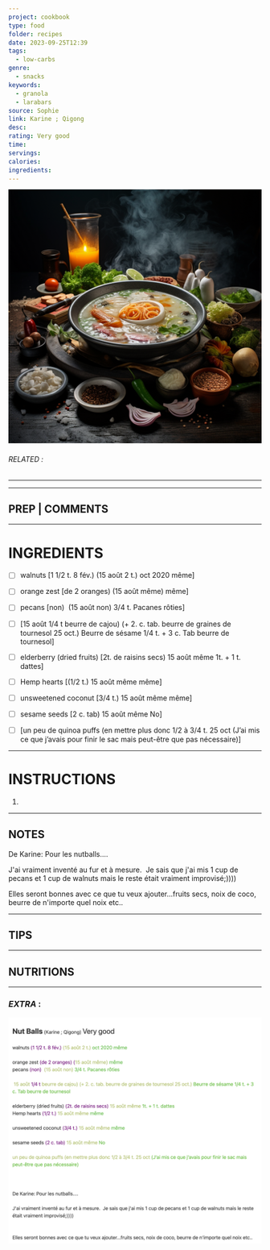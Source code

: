 ```yaml
---
project: cookbook
type: food
folder: recipes
date: 2023-09-25T12:39
tags:
  - low-carbs
genre:
  - snacks
keywords:
  - granola
  - larabars
source: Sophie
link: Karine ; Qigong
desc: 
rating: Very good
time: 
servings: 
calories: 
ingredients:
---
```


![IMAGE](_default.png)

###### *RELATED* : 
---


---
## PREP | COMMENTS



---
# INGREDIENTS

- [ ] walnuts [1 1/2 t. 8 fév.) (15 août 2 t.) oct 2020 même] 
- [ ] orange zest [de 2 oranges) (15 août même) même]
- [ ] pecans [non)  (15 août non) 3/4 t. Pacanes rôties]

- [ ] [15 août 1/4 t beurre de cajou) (+ 2. c. tab. beurre de graines de tournesol 25 oct.) Beurre de sésame 1/4 t. + 3 c. Tab beurre de tournesol]

- [ ] elderberry (dried fruits) [2t. de raisins secs) 15 août même 1t. + 1 t. dattes]
- [ ] Hemp hearts [(1/2 t.) 15 août même même]
- [ ] unsweetened coconut [3/4 t.) 15 août même même]
- [ ] sesame seeds [2 c. tab) 15 août même No]

- [ ] [un peu de quinoa puffs (en mettre plus donc 1/2 à 3/4 t. 25 oct (J’ai mis ce que j’avais pour finir le sac mais peut-être que pas nécessaire)] 

---
# INSTRUCTIONS

1. 

---
## NOTES

De Karine: Pour les nutballs....

J'ai vraiment inventé au fur et à mesure.  Je sais que j'ai mis 1 cup de pecans et 1 cup de walnuts mais le reste était vraiment improvisé;))))

Elles seront bonnes avec ce que tu veux ajouter...fruits secs, noix de coco, beurre de n'importe quel noix etc..

---
## TIPS



---
## NUTRITIONS



---
### *EXTRA* :



![IMAGE](image_336.png)
